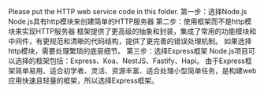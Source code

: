 Please put the HTTP web service code in this folder.
第一步：选择Node.js
Node.js具有http模块来创建简单的HTTP服务器
第二步：使用框架而不是http模块来实现HTTP服务器
框架提供了更高级的抽象和封装，集成了常用的功能模块和中间件，有更规范和清晰的代码结构，提供了更完善的错误处理机制。
如果选择http模块，需要处理繁琐的底层细节。
第三步：选择Express框架
Node.js项目可以选择的框架包括：Express、Koa、NestJS、Fastify、Hapi。
由于Express框架简单易用、适合初学者、灵活、资源丰富、适合处理小型简单任务，是构建web应用快速且轻量的框架，所以选择Express框架。